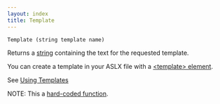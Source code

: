 ```yaml
---
layout: index
title: Template
---
```


    Template (string template name)

Returns a [string](../types/string.html) containing the text for the requested template.

You can create a template in your ASLX file with a [\<template\> element](../elements/template.html).

See [Using Templates](../using_templates.html)

NOTE: This a [hard-coded function](hardcoded.html).
